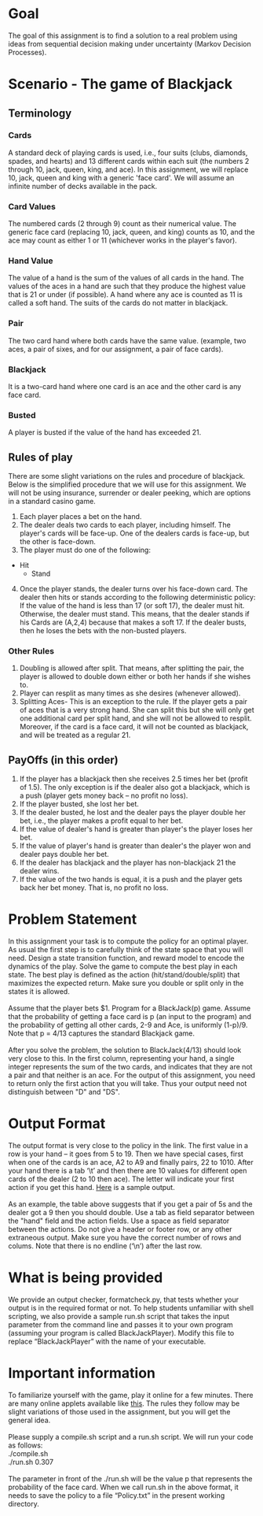 # Goal
The goal of this assignment is to find a solution to a real problem using ideas from sequential decision making under uncertainty (Markov Decision Processes).

# Scenario - The game of Blackjack

## Terminology

### Cards
A standard deck of playing cards is used, i.e., four suits (clubs, diamonds, spades, and hearts) and 13 different cards within each suit (the numbers 2 through 10, jack, queen, king, and ace). In this assignment, we will replace 10, jack, queen and king with a generic 'face card'. We will assume an infinite number of decks available in the pack.
### Card Values
The numbered cards (2 through 9) count as their numerical value. The generic face card (replacing 10, jack, queen, and king) counts as 10, and the ace may count as either 1 or 11 (whichever works in the player's favor).
### Hand Value
The value of a hand is the sum of the values of all cards in the hand. The values of the aces in a hand are such that they produce the highest value that is 21 or under (if possible). A hand where any ace is counted as 11 is called a soft hand. The suits of the cards do not matter in blackjack.

### Pair
The two card hand where both cards have the same value. (example, two aces, a pair of sixes, and for our assignment, a pair of face cards).

### Blackjack
It is a two-card hand where one card is an ace and the other card is any face card.

### Busted
A player is busted if the value of the hand has exceeded 21.

## Rules of play
There are some slight variations on the rules and procedure of blackjack. Below is the simplified procedure that we will use for this assignment. We will not be using insurance, surrender or dealer peeking, which are options in a standard casino game.
1. Each player places a bet on the hand.<br />
2. The dealer deals two cards to each player, including himself. The player's cards will be face-up. One of the dealers cards is face-up, but the other is face-down.<br />
3. The player must do one of the following:<br />
  - Hit
    - Stand
4. Once the player stands, the dealer turns over his face-down card. The dealer then hits or stands according to the following deterministic policy: If the value of the hand is less than 17 (or soft 17), the dealer must hit. Otherwise, the dealer must stand. This means, that the dealer stands if his Cards are (A,2,4) because that makes a soft 17. If the dealer busts, then he loses the bets with the non-busted players.<br />

### Other Rules
1. Doubling is allowed after split. That means, after splitting the pair, the player is allowed to double down either or both her hands if she wishes to.<br />
2. Player can resplit as many times as she desires (whenever allowed).<br />
3. Splitting Aces- This is an exception to the rule. If the player gets a pair of aces that is a very strong hand. She can split this but she will only get one additional card per split hand, and she will not be allowed to resplit. Moreover, if the card is a face card, it will not be counted as blackjack, and will be treated as a regular 21.

## PayOffs (in this order)
1. If the player has a blackjack then she receives 2.5 times her bet (profit of 1.5). The only exception is if the dealer also got a blackjack, which is a push (player gets money back – no profit no loss).<br />
2. If the player busted, she lost her bet.<br />
3. If the dealer busted, he lost and the dealer pays the player double her bet, i.e., the player makes a profit equal to her bet.<br />
4. If the value of dealer's hand is greater than player's the player loses her bet.<br />
5. If the value of player's hand is greater than dealer's the player won and dealer pays double her bet.<br />
6. If the dealer has blackjack and the player has non-blackjack 21 the dealer wins.<br />
7. If the value of the two hands is equal, it is a push and the player gets back her bet money. That is, no profit no loss.<br />

# Problem Statement
In this assignment your task is to compute the policy for an optimal player. As usual the first step is to carefully think of the state space that you will need. Design a state transition function, and reward model to encode the dynamics of the play. Solve the game to compute the best play in each state. The best play is defined as the action (hit/stand/double/split) that maximizes the expected return. Make sure you double or split only in the states it is allowed. <br /><br />Assume that the player bets $1. Program for a BlackJack(p) game. Assume that the probability of getting a face card is p (an input to the program) and the probability of getting all other cards, 2-9 and Ace, is uniformly (1-p)/9. Note that p = 4/13 captures the standard Blackjack game.<br /><br />
After you solve the problem, the solution to BlackJack(4/13) should look very close to this. In the first column, representing your hand, a single integer represents the sum of the two cards, and indicates that they are not a pair and that neither is an ace. For the output of this assignment, you need to return only the first action that you will take. Thus your output need not distinguish between "D" and "DS".

# Output Format
The output format is very close to the policy in the link. The first value in a row is your hand – it goes from 5 to 19. Then we have special cases, first when one of the cards is an ace, A2 to A9 and finally pairs, 22 to 1010. After your hand there is a tab ‘\t’ and then there are 10 values for different open cards of the dealer (2 to 10 then ace). The letter will indicate your first action if you get this hand. [Here](https://github.com/pradyatiitd/COL333/blob/master/Blackjack/samplePolicy.txt) is a sample output. <br /> <br />
As an example, the table above suggests that if you get a pair of 5s and the dealer got a 9 then you should double.
Use a tab as field separator between the "hand" field and the action fields. Use a space as field separator between the actions. Do not give a header or footer row, or any other extraneous output. Make sure you have the correct number of rows and colums. Note that there is no endline (‘\n’) after the last row.

# What is being provided
We provide an output checker, formatcheck.py, that tests whether your output is in the required format or not. To help students unfamiliar with shell scripting, we also provide a sample run.sh script that takes the input parameter from the command line and passes it to your own program (assuming your program is called BlackJackPlayer). Modify this file to replace “BlackJackPlayer” with the name of your executable.

# Important information
To familiarize yourself with the game, play it online for a few minutes. There are many online applets available like [this](http://www.hitorstand.net/game_m.html). The rules they follow may be slight variations of those used in the assignment, but you will get the general idea.
<br />
<br />
Please supply a compile.sh script and a run.sh script. We will run your code as follows: <br />
./compile.sh<br />
./run.sh 0.307<br />
<br />
The parameter in front of the ./run.sh will be the value p that represents the probability of the face card. When we call run.sh in the above format, it needs to save the policy to a file “Policy.txt” in the present working directory.
